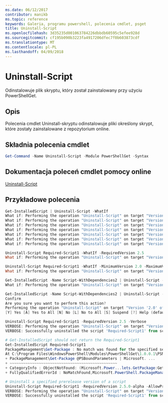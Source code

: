 ```yaml
---
ms.date: 06/12/2017
contributor: manikb
ms.topic: reference
keywords: Galeria, programu powershell, polecenia cmdlet, psget
title: Uninstall-Script
ms.openlocfilehash: 3d35235d001063784226dbbdb60595c5efee928d
ms.sourcegitcommit: cf195b090b3223fa4917206dfec7f0b603873cdf
ms.translationtype: MT
ms.contentlocale: pl-PL
ms.lasthandoff: 04/09/2018
---
```

# <a name="uninstall-script"></a>Uninstall-Script

Odinstalowuje plik skryptu, który został zainstalowany przy użyciu PowerShellGet.

## <a name="description"></a>Opis

Polecenia cmdlet Uninstall-skryptu odinstalowuje pliki określony skrypt, które zostały zainstalowane z repozytorium online.

## <a name="cmdlet-syntax"></a>Składnia polecenia cmdlet

```powershell
Get-Command -Name Uninstall-Script -Module PowerShellGet -Syntax
```
## <a name="cmdlet-online-help-reference"></a>Dokumentacja poleceń cmdlet pomocy online

[Uninstall-Script](http://go.microsoft.com/fwlink/?LinkId=619789)

## <a name="example-commands"></a>Przykładowe polecenia

```powershell
Get-InstalledScript | Uninstall-Script -WhatIf
What if: Performing the operation "Uninstall-Script" on target "Version '2.5' of script 'Required-Script3'".
What if: Performing the operation "Uninstall-Script" on target "Version '1.0' of script 'Demo-Script'".
What if: Performing the operation "Uninstall-Script" on target "Version '2.5' of script 'Fabrikam-Script'".
What if: Performing the operation "Uninstall-Script" on target "Version '2.5' of script 'Fabrikam-ServerScript'".
What if: Performing the operation "Uninstall-Script" on target "Version '2.5' of script 'Required-Script1'".
What if: Performing the operation "Uninstall-Script" on target "Version '2.5' of script 'Required-Script2'".
What if: Performing the operation "Uninstall-Script" on target "Version '2.0' of script 'Script-WithDependencies2'".

Uninstall-Script Required-Script1 -WhatIf -RequiredVersion 2.5
What if: Performing the operation "Uninstall-Script" on target "Version '2.5' of script 'Required-Script1'".

Uninstall-Script Required-Script1 -WhatIf -MinimumVersion 2.0 -MaximumVersion 3.0
What if: Performing the operation "Uninstall-Script" on target "Version '2.5' of script 'Required-Script1'".

Get-InstalledScript -Name Script-WithDependencies2 | Uninstall-Script -WhatIf
What if: Performing the operation "Uninstall-Script" on target "Version '2.0' of script 'Script-WithDependencies2'".

Get-InstalledScript -Name Script-WithDependencies2 | Uninstall-Script -Confirm
Confirm
Are you sure you want to perform this action?
Performing the operation "Uninstall-Script" on target "Version '2.0' of script 'Script-WithDependencies2'".
[Y] Yes [A] Yes to All [N] No [L] No to All [S] Suspend [?] Help (default is "Y"): N

Uninstall-Script Required-Script1 -RequiredVersion 2.5 -Verbose
VERBOSE: Performing the operation "Uninstall-Script" on target "Version '2.5' of script 'Required-Script1'".
VERBOSE: Successfully uninstalled the script 'Required-Script1' from script base 'C:\Users\manikb\Documents\WindowsPowerShell\Scripts'.

# Get-InstalledScript should not return the Required-Script1
Get-InstalledScript Required-Script1
PackageManagement\Get-Package : No match was found for the specified search criteria and script names 'Required-Script1'.
At C:\Program Files\WindowsPowerShell\Modules\PowerShellGet\1.0.0.1\PSModule.psm1:3142 char:9
+ PackageManagement\Get-Package @PSBoundParameters | Microsoft. ...
+ ~~~~~~~~~~~~~~~~~~~~~~~~~~~~~~~~~~~~~~~~~~~~~~~~
+ CategoryInfo : ObjectNotFound: (Microsoft.Power...lets.GetPackage:GetPackage) [Get-Package], Exception
+ FullyQualifiedErrorId : NoMatchFound,Microsoft.PowerShell.PackageManagement.Cmdlets.GetPackage

# Uninstall a specified prerelease version of a script
Uninstall-Script Required-Script1 -RequiredVersion 2.5.0-alpha -AllowPrerelease -Verbose
VERBOSE: Performing the operation "Uninstall-Script" on target "Version '2.5.0-alpha' of script 'Required-Script1'".
VERBOSE: Successfully uninstalled the script 'Required-Script1' from script base 'C:\Users\manikb\Documents\WindowsPowerShell\Scripts'.

```